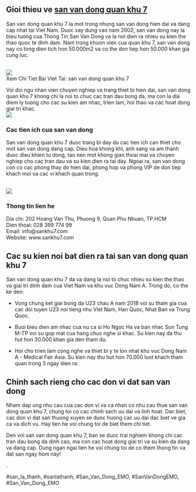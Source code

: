 <div class="img-container">

</div><h2>Gioi thieu ve <a href="https://sanbongdepemo.com/san-van-dong-quan-khu-7/">san van dong quan khu 7</a></h2><p>San van dong quan khu 7 la mot trong nhung san van dong hien dai va dang cap nhat tai Viet Nam. Duoc xay dung vao nam 2002, san van dong nay la bieu tuong cua Thong Tin San Van Dong va la noi dien ra nhieu su kien the thao quoc te dinh dam. Nam trong khuon vien cua quan khu 7, san van dong nay co tong dien tich hon 50.000m2 va co the don tiep hon 50.000 khan gia cung luc.</p><br><img src="https://sanbongdepemo.com/wp-content/uploads/2024/12/san-van-dong-thien-truong.png"></br>
Xem Chi Tiet Bai Viet Tai: san van dong quan khu 7<p>Voi doi ngu nhan vien chuyen nghiep va trang thiet bi hien dai, san van dong quan khu 7 khong chi la noi to chuc cac tran dau bong da, ma con la dia diem ly tuong cho cac su kien am nhac, trien lam, hoi thao va cac hoat dong giai tri khac.<br><img src="https://sanbongdepemo.com/wp-content/uploads/2024/12/cropped-Du-an-moi.png"></br><div class="details">
<div class="info">
<h3>Cac tien ich cua san van dong</h3>
<p>
					San van dong quan khu 7 duoc trang bi day du cac tien ich can thiet cho mot san van dong dang cap. Dieu hoa khong khi, anh sang va am thanh duoc dieu khien tu dong, tao nen mot khong gian thoai mai va chuyen nghiep cho cac tran dau va su kien dien ra tai day. Ngoai ra, san van dong con co cac phong thay do hien dai, phong hop va phong VIP de don tiep khach moi va cac vi khach quan trong.
				</p><br><img src="https://sanbongdepemo.com/wp-content/uploads/2024/12/san-van-dong-quan-khu-7-1024x768.png"></br>
</div>
<div class="contact">
<h3>Thong tin lien he</h3>
<p>
					Dia chi: 202 Hoang Van Thu, Phuong 9, Quan Phu Nhuan, TP.HCM<br/>
					Dien thoai: 028 399 774 99<br/>
					Email: info@sankhu7.com<br/>
					Website: www.sankhu7.com<br/>

</div>
</div><h2>Cac su kien noi bat dien ra tai san van dong quan khu 7</h2><p>San van dong quan khu 7 da va dang la noi to chuc nhieu su kien the thao va giai tri dinh dam cua Viet Nam va khu vuc Dong Nam A. Trong do, co the ke den:</p><ul>
<li>
<p>Vong chung ket giai bong da U23 chau A nam 2018 voi su tham gia cua cac doi tuyen U23 noi tieng nhu Viet Nam, Han Quoc, Nhat Ban va Trung Quoc.
</li>
<li>
<p>Buoi bieu dien am nhac cua nu ca si Ho Ngoc Ha va ban nhac Son Tung M-TP voi su gop mat cua hang chuc nghe si khac. Su kien nay da thu hut hon 30.000 khan gia den tham du.</p>
</li>
<li>
<p>Hoi cho trien lam cong nghe va thiet bi y te lon nhat khu vuc Dong Nam A - Medical Fair Asia. Su kien nay thu hut hon 70.000 luot khach tham quan trong 3 ngay dien ra.</p>
</li>
</ul><h2>Chinh sach rieng cho cac don vi dat san van dong</h2><p>Nham dap ung nhu cau cua cac don vi va ca nhan co nhu cau thue san van dong quan khu 7, chung toi co cac chinh sach uu dai va linh hoat. Dac biet, cac don vi dat san thuong xuyen se duoc huong cac uu dai dac biet ve gia ca va dich vu. Hay lien he voi chung toi de biet them chi tiet.</p><p>
			Den voi san van dong quan khu 7, ban se duoc trai nghiem khong chi cac tran dau bong da dinh cao, ma con cac hoat dong giai tri va su kien da dang va dang cap. Dung ngan ngai lien he voi chung toi de co them thong tin va dat san ngay hom nay!
		</p><p>.</p>
#san_la_thanh, #sanlathanh, #San_Van_Dong_EMO, #SanVanDongEMO, #San_Van_Dong_EMO
